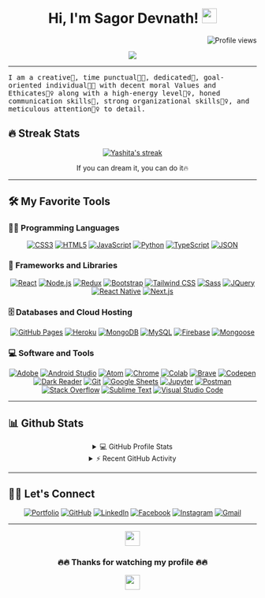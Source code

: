 <h1 align="center">
Hi, I'm Sagor Devnath!
  <img src="https://media.giphy.com/media/hvRJCLFzcasrR4ia7z/giphy.gif" width="30"></h1>
 <!--<img src="https://komarev.com/ghpvc/?username=yashitanamdeo&label=Profile%20Views&color=0e75b6&style=flat" align='right' alt="yashitanamdeo" />-->
 <img src="https://gpvc.arturio.dev/sagordevnath" alt="Profile views" align='right'/> <a href="https://github.com/sagordevnath/"> </a> 
<br/>

<!-- Typing SVG by DenverCoder1 - https://github.com/DenverCoder1/readme-typing-svg -->
<p align="center">
  <a href="https://github.com/DenverCoder1/readme-typing-svg"><img src="https://readme-typing-svg.herokuapp.com?lines=Full+Stack+Web+Developer;Always%20learning%20new%20things&center=true&width=380&height=45"></a>
</p>
<hr/>
<samp align="center">
I am a creative🎡, time punctual👩‍🎓, dedicated🎯, goal-oriented individual👩‍💻 with decent moral Values and Ethicates🙇‍♀️ along with a high-energy level🤹‍♀️, honed communication skills👐, strong organizational skills👮‍♀️, and meticulous attention🕵️‍♀️ to detail.
</samp>

## 🔥 Streak Stats

<p align="center">
  <a href="https://github.com/DenverCoder1/github-readme-streak-stats">
    <img title="🔥 Get streak stats for your profile at git.io/streak-stats" alt="Yashita's streak" src="https://github-readme-streak-stats.herokuapp.com/?user=sagordevnath&theme=monokai-metallian&hide_border=true"/>
  </a>
  <p align="center"> If you can dream it, you can do it🔥 </p>
</p>

<hr />

## 🛠️ My Favorite Tools

### 👨‍💻 Programming Languages

<p align="center">
    <a href="https://github.com/search?q=user%3ADenverCoder1+is%3Arepo+language%3Acss"><img alt="CSS3" src="https://img.shields.io/badge/CSS%20-%231572B6.svg?logo=css3&logoColor=white"></a>   
    <a href="https://github.com/search?q=user%3ADenverCoder1+is%3Arepo+language%3Ahtml"><img alt="HTML5" src="https://img.shields.io/badge/HTML%20-%23E34F26.svg?logo=html5&logoColor=white"></a>
    <a href="https://github.com/search?q=user%3ADenverCoder1+is%3Arepo+language%3Ajavascript"><img alt="JavaScript" src="https://img.shields.io/badge/JavaScript%20-%23F7DF1E.svg?logo=javascript&logoColor=black"></a>
     <a href="https://github.com/search?q=user%3ADenverCoder1+is%3Arepo+language%3Acss"><img alt="Python" src="https://img.shields.io/badge/PYTHON%20-%231572B6.svg?logo=python&logoColor=white"></a>
    <a href="https://github.com/search?q=user%3ADenverCoder1+is%3Arepo+language%3Ajavascript"><img alt="TypeScript" src="https://img.shields.io/badge/TypeScript%20-%2343853D.svg?logo=typescript&logoColor=white"></a>
    <a href="https://github.com/search?q=user%3ADenverCoder1+is%3Arepo+language%3Asql"><img alt="JSON" src="https://img.shields.io/badge/JSON%20-%23025E8C.svg?logo=amazon-dynamodb&logoColor=white"></a>

### 🧰 Frameworks and Libraries

<p align="center">    
<a href="https://github.com/search?q=user%3ADenverCoder1+is%3Arepo+language%3Asql"><img alt="React" src="https://img.shields.io/badge/React%20-%23025E8C.svg?logo=react&logoColor=white"></a>
<a href="#"><img alt="Node.js" src ="https://img.shields.io/badge/Node.js-%234ea94b.svg?logo=node.js&logoColor=white"></a>
<a href="#"><img alt="Redux" src="https://img.shields.io/badge/Redux-%2300f.svg?logo=redux&logoColor=white"></a>
    <a href="#"><img alt="Bootstrap" src="https://img.shields.io/badge/Bootstrap%20-%23430098.svg?logo=bootstrap&logoColor=white"></a>
    <a href="#"><img alt="Tailwind CSS" src="https://img.shields.io/badge/tailwind%20CSS-0078d7.svg?logo=tailwind-css&logoColor=white"></a>
	<a href="#"><img alt="Sass" src="https://img.shields.io/badge/Sass%20-%23F05033.svg?logo=sass&logoColor=white"></a>
    <a href="#"><img alt="JQuery" src="https://img.shields.io/badge/Jquery-%2300f.svg?logo=jquery&logoColor=white"></a>
    <a href="#"><img alt="React Native" src="https://img.shields.io/badge/React Native%20-%2320232a.svg?logo=react&logoColor=%2361DAFB"></a>
    <a href="#"><img alt="Next.js" src="https://img.shields.io/badge/Next.js%20-%2320232a.svg?logo=next.js&logoColor=%2361DAFB"></a>
    
</p>

### 🗄️ Databases and Cloud Hosting

<p align="center">
    <a href="#"><img alt="GitHub Pages" src="https://img.shields.io/badge/GitHub%20Pages-%23327FC7.svg?logo=github&logoColor=white"></a>
    <a href="#"><img alt="Heroku" src="https://img.shields.io/badge/Heroku%20-%23430098.svg?logo=heroku&logoColor=white"></a>
    <a href="#"><img alt="MongoDB" src ="https://img.shields.io/badge/MongoDB-%234ea94b.svg?logo=mongodb&logoColor=white"></a>
    <a href="#"><img alt="MySQL" src="https://img.shields.io/badge/MySQL-%2300f.svg?logo=mysql&logoColor=white"></a>
    <a href="#"><img alt="Firebase" src ="https://img.shields.io/badge/Firebase-%23316192.svg?logo=firebase&logoColor=white"></a>
    <a href="#"><img alt="Mongoose" src="https://img.shields.io/badge/Mongoose-%2300f.svg?logo=mongoose&logoColor=white"></a>
</p>

### 💻 Software and Tools

<p align="center">
    <a href="#"><img alt="Adobe" src="https://img.shields.io/badge/Adobe%20-%23FF0000.svg?logo=adobe&logoColor=white"></a>
    <a href="#"><img alt="Android Studio" src="https://img.shields.io/badge/Android%20Studio-008678.svg?logo=android-studio&logoColor=white"></a>
    <a href="#"><img alt="Atom" src="https://img.shields.io/badge/Atom-3DDC84?logo=atom&logoColor=white"></a>
    <a href="#"><img alt="Chrome" src="https://img.shields.io/badge/Chrome-3DDC84?logo=google-chrome&logoColor=white"></a>
    <a href="#"><img alt="Colab" src="https://img.shields.io/badge/Colab-00b56a.svg?logo=google-colab&logoColor=white"></a>
    <a href="#"><img alt="Brave" src="https://img.shields.io/badge/-Brave-FB542B?logo=brave&logoColor=white"></a>
    <a href="#"><img alt="Codepen" src="https://img.shields.io/badge/Codepen-000000.svg?logo=codepen&logoColor=white"></a>
    <a href="#"><img alt="Dark Reader" src="https://img.shields.io/badge/-Dark%20Reader-141E24?logo=dark-reader&logoColor=white"></a>
    <a href="#"><img alt="Git" src="https://img.shields.io/badge/Git%20-%23F05033.svg?logo=git&logoColor=white"></a>
    <a href="#"><img alt="Google Sheets" src="https://img.shields.io/badge/Google%20Sheets%20-%2334A853.svg?logo=google%20sheets&logoColor=white"></a>
    <a href="#"><img alt="Jupyter" src="https://img.shields.io/badge/Jupyter%20-%23F37626.svg?logo=Jupyter&logoColor=white"></a>
    <a href="#"><img alt="Postman" src="https://img.shields.io/badge/Postman-FF6C37?logo=postman&logoColor=white"></a>
    <a href="#"><img alt="Stack Overflow" src="https://img.shields.io/badge/-Stack%20Overflow-FE7A16?logo=stack-overflow&logoColor=white"></a>
    <a href="#"><img alt="Sublime Text" src="https://img.shields.io/badge/-Sublime%20Text-302E31?logo=sublime-text&logoColor=white"></a>
    <a href="#"><img alt="Visual Studio Code" src="https://img.shields.io/badge/Visual%20Studio%20Code-0078d7.svg?logo=visual-studio-code&logoColor=white"></a>
</p>

<hr />

## 📊 Github Stats

<!-- https://github.com/anuraghazra/github-readme-stats -->
<details> 
  <summary align="center">💻 GitHub Profile Stats</summary>
  <br/>
    <a href="https://github.com/anuraghazra/github-readme-stats"><img alt="Sagor's Github Stats" src="https://github-readme-stats.vercel.app/api?username=sagordevnath&show_icons=true&count_private=true&theme=react&hide_border=true&bg_color=1F222E&title_color=F85D7F&icon_color=F8D866" height="192px"/></a>  <a href="https://github.com/anuraghazra/github-readme-stats"><img alt="Sagor's Top Languages" src="https://github-readme-stats.vercel.app/api/top-langs/?username=sagordevnath&langs_count=8&layout=compact&theme=react&hide_border=true&bg_color=1F222E&title_color=F85D7F&icon_color=F8D866" height="192px"/></a>
  <br/>
  <b>Note:</b> Top languages is only a metric of the languages my public code consists of and doesn't reflect experience or skill level.
</details>

<!-- https://github.com/ashutosh00710/github-readme-activity-graph -->
<details>
  <summary align="center">⚡ Recent GitHub Activity</summary>
  <br/>
   <a href="https://github.com/ashutosh00710/github-readme-activity-graph"><img alt="Sagor's Activity Graph" src="https://activity-graph.herokuapp.com/graph?username=sagordevnath&custom_title=sagordevnath's%20Contribution%20Graph&bg_color=1F222E&color=F8D866&line=F85D7F&point=FFFFFF&hide_border=true" /></a>
  <br/>
</details>

<!-- https://github.com/sisodiya2421 -->

<hr />

## 🙋‍♀️ Let's Connect
<p align="center">
	<a href="https://sagor-web.vercel.app/" target="_blank"><img src="https://img.icons8.com/bubbles/50/000000/web.png" alt="Portfolio"/></a>
	<a href="https://github.com/sagordevnath" target="_blank"><img src="https://img.icons8.com/bubbles/50/000000/github.png" alt="GitHub"/></a>
	<a href="https://www.linkedin.com/in/sagordevnath/" target="_blank"><img src="https://img.icons8.com/bubbles/50/000000/linkedin.png" alt="LinkedIn"/></a>
	<a href="https://www.facebook.com/sagordevnath/" target="_blank"><img src="https://img.icons8.com/bubbles/50/000000/facebook-new.png" alt="Facebook"/></a>
	<a href="https://www.instagram.com/sagordevnath/" target="_blank"><img src="https://img.icons8.com/bubbles/50/000000/instagram.png" alt="Instagram"/></a>
	<a href="sagordevnath44@gmail.com" target="_blank"><img src="https://img.icons8.com/bubbles/50/000000/gmail.png" alt="Gmail"/></a>
</p>
<hr/>
<div align="center">
  <img src="https://media.giphy.com/media/hvRJCLFzcasrR4ia7z/giphy.gif" width="30">  <h3>🔥🔥 Thanks for watching my profile 🔥🔥</h3>  <img src="https://media.giphy.com/media/hvRJCLFzcasrR4ia7z/giphy.gif" width="30">
</div>

